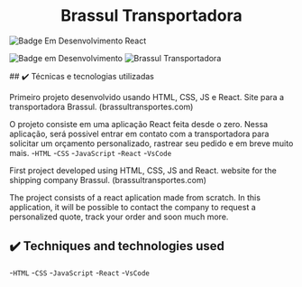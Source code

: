 <h1 align="center"> Brassul Transportadora </h1>

![Badge Em Desenvolvimento React](https://img.shields.io/npm/v/react)

![Badge em Desenvolvimento](http://img.shields.io/static/v1?label=STATUS&message=EM%20DESENVOLVIMENTO&color=GREEN&style=for-the-badge)
![Brassul Transportadora](https://user-images.githubusercontent.com/54562856/231354311-384064a7-7858-4d72-abe9-e819bb5560d2.png)


 <PT-BR>
 ## ✔️ Técnicas e tecnologias utilizadas

Primeiro projeto desenvolvido usando HTML, CSS, JS e React.
Site para a transportadora Brassul. (brassultransportes.com)
 
O projeto consiste em uma aplicação React feita desde o zero. Nessa aplicação, será possivel entrar em contato com a transportadora para solicitar um orçamento personalizado, rastrear seu pedido e em breve muito mais.
-``HTML``
-``CSS``
-``JavaScript``
-``React``
-``VsCode``

<En>
First project developed using HTML, CSS, JS and React.
website for the shipping company Brassul. (brassultransportes.com)
 
 The project consists of a react aplication made from scratch. In  this application, it will be possible to contact the company to request a personalized quote, track your order and soon much more.
 
 ## ✔️ Techniques and technologies used
-``HTML``
-``CSS``
-``JavaScript``
-``React``
-``VsCode``
